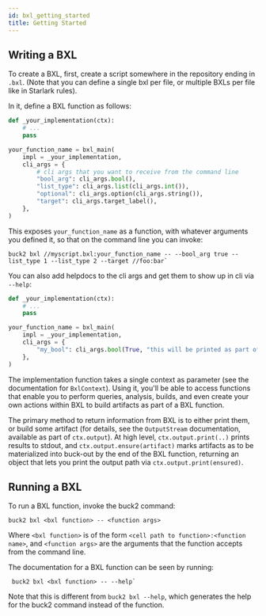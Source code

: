 ```yaml
---
id: bxl_getting_started
title: Getting Started
---
```


## Writing a BXL

To create a BXL, first, create a script somewhere in the repository ending in `.bxl`. (Note that you can define a single bxl per file, or multiple BXLs per file like in Starlark rules).

In it, define a BXL function as follows:

```python
def _your_implementation(ctx):
    # ...
    pass

your_function_name = bxl_main(
    impl = _your_implementation,
    cli_args = {
        # cli args that you want to receive from the command line
        "bool_arg": cli_args.bool(),
        "list_type": cli_args.list(cli_args.int()),
        "optional": cli_args.option(cli_args.string()),
        "target": cli_args.target_label(),
    },
)
```

This exposes `your_function_name` as a function, with whatever arguments you defined it, so that on the command line you can invoke:

```text
buck2 bxl //myscript.bxl:your_function_name -- --bool_arg true --list_type 1 --list_type 2 --target //foo:bar`
```

You can also add helpdocs to the cli args and get them to show up in cli via `--help`:

```python
def _your_implementation(ctx):
    # ...
    pass

your_function_name = bxl_main(
    impl = _your_implementation,
    cli_args = {
        "my_bool": cli_args.bool(True, "this will be printed as part of `--help`")
    },
)
```

The implementation function takes a single context as parameter (see the documentation for `BxlContext`). Using it, you'll be able to access functions that enable you to perform queries, analysis, builds, and even create your own actions within BXL to build artifacts as part of a BXL function.

The primary method to return information from BXL is to either print them, or build some artifact (for details, see the `OutputStream` documentation, available as part of `ctx.output`).
At high level, `ctx.output.print(..)` prints results to stdout, and `ctx.output.ensure(artifact)` marks artifacts as to be materialized into buck-out by the end of the BXL
function, returning an object that lets you print the output path via `ctx.output.print(ensured)`.

## Running a BXL

To run a BXL function, invoke the buck2 command:

```text
buck2 bxl <bxl function> -- <function args>
```

 Where `<bxl function>` is of the form `<cell path to function>:<function name>`, and `<function args>` are the arguments that the function accepts from the command line.

The documentation for a BXL function can be seen by running:

```text
 buck2 bxl <bxl function> -- --help`
 ```

 Note that this is different from `buck2 bxl --help`, which generates the help for the buck2 command instead of the function.
